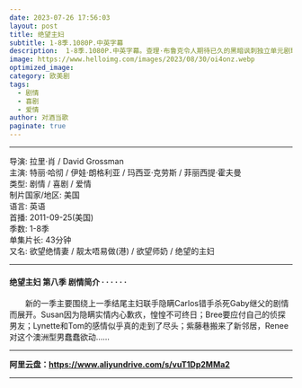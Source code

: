 ```yaml
---
date: 2023-07-26 17:56:03
layout: post
title: 绝望主妇
subtitle: 1-8季.1080P.中英字幕
description:  1-8季.1080P.中英字幕。查理·布鲁克令人期待已久的黑暗讽刺独立单元剧现已回归，每一集都是对这部剧集的自我重塑。《黑镜》第六季是迄今为止最不可预测、最难以分类、最出人意料的一季...
image: https://www.helloimg.com/images/2023/08/30/oi4onz.webp
optimized_image: 
category: 欧美剧
tags:
  - 剧情
  - 喜剧
  - 爱情
author: 对酒当歌
paginate: true
---
```


---

导演: 拉里·肖 / David Grossman  
主演: 特丽·哈彻 / 伊娃·朗格利亚 / 玛西亚·克劳斯 / 菲丽西提·霍夫曼  
类型: 剧情 / 喜剧 / 爱情  
制片国家/地区: 美国  
语言: 英语  
首播: 2011-09-25(美国)  
季数: 1-8季  
单集片长: 43分钟  
又名: 欲望绝情妻  / 靓太唔易做(港)  / 欲望师奶  / 绝望的主妇  

---

#### 绝望主妇 第八季  剧情简介 · · · · · ·

　　新的一季主要围绕上一季结尾主妇联手隐瞒Carlos错手杀死Gaby继父的剧情而展开。Susan因为隐瞒实情内心歉疚，惶惶不可终日；Bree要应付自己的侦探男友；Lynette和Tom的感情似乎真的走到了尽头；紫藤巷搬来了新邻居，Renee对这个澳洲型男蠢蠢欲动……

---

**阿里云盘：<https://www.aliyundrive.com/s/vuT1Dp2MMa2>**

---
